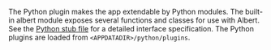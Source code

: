 The Python plugin makes the app extendable by Python modules.
The built-in albert module exposes several functions and classes for use with Albert.
See the [Python stub file](https://github.com/albertlauncher/python/blob/master/albert.pyi) for a detailed interface specification.
The Python plugins are loaded from `<APPDATADIR>/python/plugins`.

